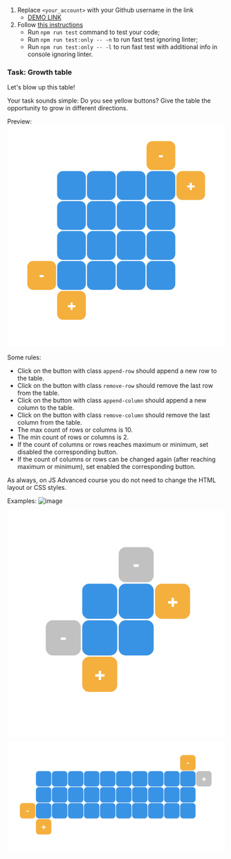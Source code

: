 1. Replace `<your_account>` with your Github username in the link
    - [DEMO LINK](https://anastasia-babko.github.io/js_growth_table_DOM/)
2. Follow [this instructions](https://mate-academy.github.io/layout_task-guideline/)
    - Run `npm run test` command to test your code;
    - Run `npm run test:only -- -n` to run fast test ignoring linter;
    - Run `npm run test:only -- -l` to run fast test with additional info in console ignoring linter.

### Task: Growth table

Let's blow up this table!

Your task sounds simple: Do you see yellow buttons? Give the table the opportunity to grow in different directions.

Preview:
![Preview](./src/images/4x4.png)

Some rules:
- Click on the button with class `append-row` should append a new row to the table.
- Click on the button with class `remove-row` should remove the last row from the table.
- Click on the button with class `append-column` should append a new column to the table.
- Click on the button with class `remove-column` should remove the last column from the table.
- The max count of rows or columns is 10.
- The min count of rows or columns is 2.
- If the count of columns or rows reaches maximum or minimum, set disabled the corresponding button.
- If the count of columns or rows can be changed again (after reaching maximum or minimum), set enabled the corresponding button.

As always, on JS Advanced course you do not need to change the HTML layout or CSS styles.

Examples:
<img width="648" alt="image" src="https://user-images.githubusercontent.com/94261494/234831834-c2a1d711-0ea6-4746-9e38-941734e78e81.png">

![2x2](./src/images/2x2.png)

![3x10](./src/images/3x10.png)

